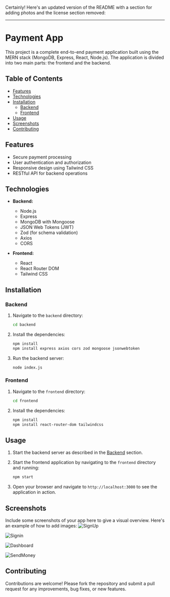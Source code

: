 Certainly! Here's an updated version of the README with a section for adding photos and the license section removed:

---

# Payment App

This project is a complete end-to-end payment application built using the MERN stack (MongoDB, Express, React, Node.js). The application is divided into two main parts: the frontend and the backend.

## Table of Contents

- [Features](#features)
- [Technologies](#technologies)
- [Installation](#installation)
  - [Backend](#backend)
  - [Frontend](#frontend)
- [Usage](#usage)
- [Screenshots](#screenshots)
- [Contributing](#contributing)

## Features

- Secure payment processing
- User authentication and authorization
- Responsive design using Tailwind CSS
- RESTful API for backend operations

## Technologies

- **Backend:**
  - Node.js
  - Express
  - MongoDB with Mongoose
  - JSON Web Tokens (JWT)
  - Zod (for schema validation)
  - Axios
  - CORS

- **Frontend:**
  - React
  - React Router DOM
  - Tailwind CSS

## Installation

### Backend

1. Navigate to the `backend` directory:

   ```sh
   cd backend
   ```

2. Install the dependencies:

   ```sh
   npm install
   npm install express axios cors zod mongoose jsonwebtoken
   ```

3. Run the backend server:

   ```sh
   node index.js
   ```

### Frontend

1. Navigate to the `frontend` directory:

   ```sh
   cd frontend
   ```

2. Install the dependencies:

   ```sh
   npm install
   npm install react-router-dom tailwindcss
   ```

## Usage

1. Start the backend server as described in the [Backend](#backend) section.
2. Start the frontend application by navigating to the `frontend` directory and running:

   ```sh
   npm start
   ```

3. Open your browser and navigate to `http://localhost:3000` to see the application in action.

## Screenshots

Include some screenshots of your app here to give a visual overview. Here's an example of how to add images:
![SignUp](https://github.com/mukul-anand-bhatt/paytm/assets/154740554/b0fd3e5e-22e5-405b-a43d-7d05dde2960c)

![Signin](https://github.com/mukul-anand-bhatt/paytm/assets/154740554/955fa447-495f-4010-b3ba-bd4690ef1c1d)

![Dashboard](https://github.com/mukul-anand-bhatt/paytm/assets/154740554/cd57dc03-40c9-4fd8-97e5-84e61030584a)

![SendMoney](https://github.com/mukul-anand-bhatt/paytm/assets/154740554/6de8cc11-3e8e-43e4-a369-4b9e1ec7a3de)


## Contributing

Contributions are welcome! Please fork the repository and submit a pull request for any improvements, bug fixes, or new features.

